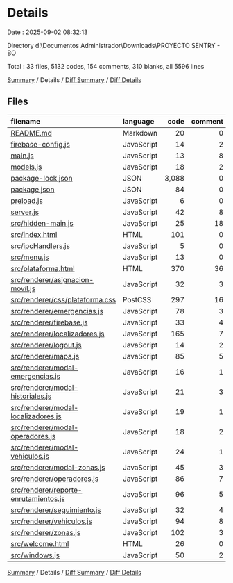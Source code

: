# Details

Date : 2025-09-02 08:32:13

Directory d:\\Documentos Administrador\\Downloads\\PROYECTO SENTRY - BO

Total : 33 files,  5132 codes, 154 comments, 310 blanks, all 5596 lines

[Summary](results.md) / Details / [Diff Summary](diff.md) / [Diff Details](diff-details.md)

## Files
| filename | language | code | comment | blank | total |
| :--- | :--- | ---: | ---: | ---: | ---: |
| [README.md](/README.md) | Markdown | 20 | 0 | 9 | 29 |
| [firebase-config.js](/firebase-config.js) | JavaScript | 14 | 2 | 4 | 20 |
| [main.js](/main.js) | JavaScript | 13 | 8 | 5 | 26 |
| [models.js](/models.js) | JavaScript | 18 | 2 | 6 | 26 |
| [package-lock.json](/package-lock.json) | JSON | 3,088 | 0 | 1 | 3,089 |
| [package.json](/package.json) | JSON | 84 | 0 | 1 | 85 |
| [preload.js](/preload.js) | JavaScript | 6 | 0 | 1 | 7 |
| [server.js](/server.js) | JavaScript | 42 | 8 | 15 | 65 |
| [src/hidden-main.js](/src/hidden-main.js) | JavaScript | 25 | 18 | 7 | 50 |
| [src/index.html](/src/index.html) | HTML | 101 | 0 | 10 | 111 |
| [src/ipcHandlers.js](/src/ipcHandlers.js) | JavaScript | 5 | 0 | 2 | 7 |
| [src/menu.js](/src/menu.js) | JavaScript | 13 | 0 | 2 | 15 |
| [src/plataforma.html](/src/plataforma.html) | HTML | 370 | 36 | 51 | 457 |
| [src/renderer/asignacion-movil.js](/src/renderer/asignacion-movil.js) | JavaScript | 32 | 3 | 10 | 45 |
| [src/renderer/css/plataforma.css](/src/renderer/css/plataforma.css) | PostCSS | 297 | 16 | 16 | 329 |
| [src/renderer/emergencias.js](/src/renderer/emergencias.js) | JavaScript | 78 | 3 | 13 | 94 |
| [src/renderer/firebase.js](/src/renderer/firebase.js) | JavaScript | 33 | 4 | 4 | 41 |
| [src/renderer/localizadores.js](/src/renderer/localizadores.js) | JavaScript | 165 | 7 | 28 | 200 |
| [src/renderer/logout.js](/src/renderer/logout.js) | JavaScript | 14 | 2 | 1 | 17 |
| [src/renderer/mapa.js](/src/renderer/mapa.js) | JavaScript | 85 | 5 | 17 | 107 |
| [src/renderer/modal-emergencias.js](/src/renderer/modal-emergencias.js) | JavaScript | 16 | 1 | 3 | 20 |
| [src/renderer/modal-historiales.js](/src/renderer/modal-historiales.js) | JavaScript | 21 | 3 | 4 | 28 |
| [src/renderer/modal-localizadores.js](/src/renderer/modal-localizadores.js) | JavaScript | 19 | 1 | 4 | 24 |
| [src/renderer/modal-operadores.js](/src/renderer/modal-operadores.js) | JavaScript | 18 | 2 | 1 | 21 |
| [src/renderer/modal-vehiculos.js](/src/renderer/modal-vehiculos.js) | JavaScript | 24 | 1 | 2 | 27 |
| [src/renderer/modal-zonas.js](/src/renderer/modal-zonas.js) | JavaScript | 45 | 3 | 9 | 57 |
| [src/renderer/operadores.js](/src/renderer/operadores.js) | JavaScript | 86 | 7 | 15 | 108 |
| [src/renderer/reporte-enrutamientos.js](/src/renderer/reporte-enrutamientos.js) | JavaScript | 96 | 5 | 22 | 123 |
| [src/renderer/seguimiento.js](/src/renderer/seguimiento.js) | JavaScript | 32 | 4 | 9 | 45 |
| [src/renderer/vehiculos.js](/src/renderer/vehiculos.js) | JavaScript | 94 | 8 | 13 | 115 |
| [src/renderer/zonas.js](/src/renderer/zonas.js) | JavaScript | 102 | 3 | 12 | 117 |
| [src/welcome.html](/src/welcome.html) | HTML | 26 | 0 | 1 | 27 |
| [src/windows.js](/src/windows.js) | JavaScript | 50 | 2 | 12 | 64 |

[Summary](results.md) / Details / [Diff Summary](diff.md) / [Diff Details](diff-details.md)